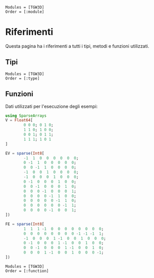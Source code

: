 ```@autodocs
Modules = [TGW3D]
Order = [:module]
```

# Riferimenti

Questa pagina ha i riferimenti a tutti i tipi, metodi e funzioni utilizzati.

## Tipi

```@autodocs
Modules = [TGW3D]
Order = [:type]
```

## Funzioni

Dati utilizzati per l'esecuzione degli esempi:

```julia
using SparseArrays
V = Float64[
        0 0 0; 0 1 0;
        1 1 0; 1 0 0;
        0 0 1; 0 1 1;
        1 1 1; 1 0 1
]

EV = sparse(Int8[
        -1  1  0  0  0  0  0  0;
        0 -1  1  0  0  0  0  0;
        0  0 -1  1  0  0  0  0;
        -1  0  0  1  0  0  0  0;
        -1  0  0  0  1  0  0  0;
        0 -1  0  0  0  1  0  0;
        0  0 -1  0  0  0  1  0;
        0  0  0 -1  0  0  0  1;
        0  0  0  0 -1  1  0  0;
        0  0  0  0  0 -1  1  0;
        0  0  0  0  0  0 -1  1;
        0  0  0  0 -1  0  0  1;
])

FE = sparse(Int8[
        1  1  1 -1  0  0  0  0  0  0  0  0;
        0  0  0  0  0  0  0  0 -1 -1 -1  1;
        -1  0  0  0  1 -1  0  0  1  0  0  0;
        0 -1  0  0  0  1 -1  0  0  1  0  0;
        0  0 -1  0  0  0  1 -1  0  0  1  0;
        0  0  0  1 -1  0  0  1  0  0  0 -1;
])
```


```@autodocs
Modules = [TGW3D]
Order = [:function]
```
